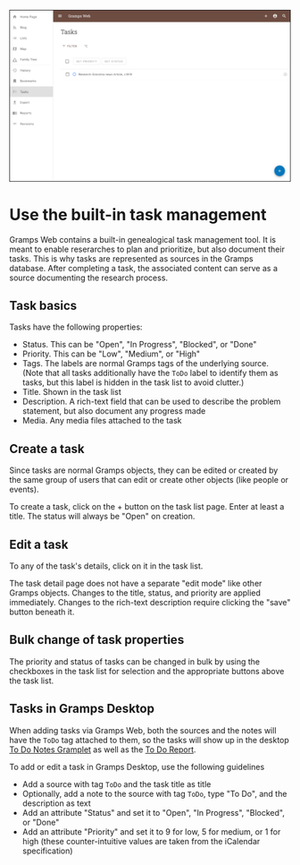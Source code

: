 
![tasks.png](tasks.png)

# Use the built-in task management

Gramps Web contains a built-in genealogical task management tool. It is meant to enable reserarches to plan and prioritize, but also document their tasks. This is why tasks are represented as sources in the Gramps database. After completing a task, the associated content can serve as a source documenting the research process.

## Task basics

Tasks have the following properties:

- Status. This can be "Open", "In Progress", "Blocked", or "Done"
- Priority. This can be "Low", "Medium", or "High"
- Tags. The labels are normal Gramps tags of the underlying source. (Note that all tasks additionally have the `ToDo` label to identify them as tasks, but this label is hidden in the task list to avoid clutter.)
- Title. Shown in the task list
- Description. A rich-text field that can be used to describe the problem statement, but also document any progress made
- Media. Any media files attached to the task

## Create a task

Since tasks are normal Gramps objects, they can be edited or created by the same group of users that can edit or create other objects (like people or events).

To create a task, click on the + button on the task list page. Enter at least a title. The status will always be "Open" on creation.

## Edit a task

To any of the task's details, click on it in the task list.

The task detail page does not have a separate "edit mode" like other Gramps objects. Changes to the title, status, and priority are applied immediately. Changes to the rich-text description require clicking the "save" button beneath it.

## Bulk change of task properties

The priority and status of tasks can be changed in bulk by using the checkboxes in the task list for selection and the appropriate buttons above the task list.

## Tasks in Gramps Desktop

When adding tasks via Gramps Web, both the sources and the notes will have the `ToDo` tag attached to them, so the tasks will show up in the desktop [To Do Notes Gramplet](https://gramps-project.org/wiki/index.php/Addon:ToDoNotesGramplet) as well as the [To Do Report](https://gramps-project.org/wiki/index.php/Addon:ToDoReport).

To add or edit a task in Gramps Desktop, use the following guidelines

- Add a source with tag `ToDo` and the task title as title
- Optionally, add a note to the source with tag `ToDo`, type "To Do", and the description as text
- Add an attribute "Status" and set it to "Open", "In Progress", "Blocked", or "Done"
- Add an attribute "Priority" and set it to 9 for low, 5 for medium, or 1 for high (these counter-intuitive values are taken from the iCalendar specification)

